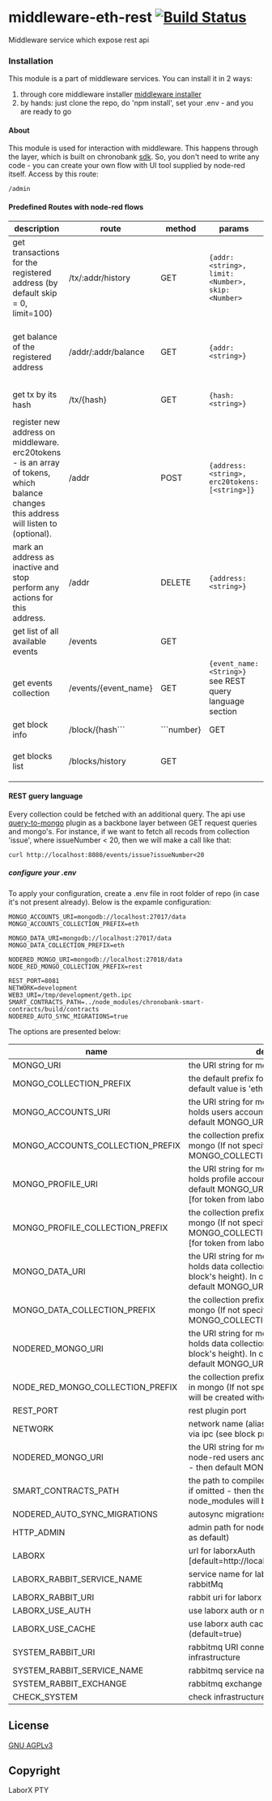 # middleware-eth-rest [![Build Status](https://travis-ci.org/ChronoBank/middleware-eth-rest.svg?branch=master)](https://travis-ci.org/ChronoBank/middleware-eth-rest)

Middleware service which expose rest api

### Installation

This module is a part of middleware services. You can install it in 2 ways:

1) through core middleware installer  [middleware installer](https://www.npmjs.com/package/chronobank-middleware)
2) by hands: just clone the repo, do 'npm install', set your .env - and you are ready to go

#### About
This module is used for interaction with middleware. This happens through the layer, which is built on chronobank [sdk](https://github.com/ChronoBank/middleware-service-sdk).
So, you don't need to write any code - you can create your own flow with UI tool supplied by node-red itself. Access by this route:

```
/admin
````


#### Predefined Routes with node-red flows

| description | route | method | params | output | 
| --------- | ---- | - | ---- | --- | 
| get transactions for the registered address (by default skip = 0, limit=100) | /tx/:addr/history   | GET | ``` {addr: <string>, limit: <Number>, skip: <Number> ```  |```[<Object of tx>]```  [view example](examples/history.md)  
| get balance of the registered address| /addr/:addr/balance  | GET | ``` {addr: <string>} ``` | ``` {balance: <Number>, assets: {assetId: <Number>}} ```  [view example](examples/balance.md) 
| get tx by its hash | /tx/{hash}   | GET | ``` {hash: <string>} ``` | ```<Object of tx>```  [view example](examples/tx.md) 
| register new address on middleware. erc20tokens - is an array of tokens, which balance changes this address will listen to (optional). | /addr   | POST | ``` {address: <string>, erc20tokens: [<string>]} ``` | ``` {code: <Number>, message: <string>} ```  <italic>Example:</italic> ```{code: 1, message: 'ok'} ``` 
| mark an address as inactive and stop perform any actions for this address. | /addr | DELETE | ``` {address: <string>} ``` | ``` {code: <Number>, message: <string>} ```  <italic>Example:</italic> ```{code: 1, message: 'ok'} ```
| get list of all available events | /events | GET | | ``` [<String>] ```  [view example](examples/events.md)
| get events collection | /events/{event_name} | GET | ```{event_name: <String>}``` see REST query language section | ``` [{txObj: <Object>}] ``` [view example](examples/event.md)
| get block info | /block/{hash```|```number} | GET | ```{block: <hash|number>}``` | ``` {blockObj: <Object>} ``` [view example](examples/block.md)
| get blocks list | /blocks/history | GET |  | ``` [{blockObj: <Object>}] ``` [view example](examples/blocks.md)


#### REST guery language

Every collection could be fetched with an additional query. The api use [query-to-mongo](https://www.npmjs.com/package/query-to-mongo) plugin as a backbone layer between GET request queries and mongo's. For instance, if we want to fetch all recods from collection 'issue', where issueNumber < 20, then we will make a call like that:
```
curl http://localhost:8080/events/issue?issueNumber<20
```


##### сonfigure your .env

To apply your configuration, create a .env file in root folder of repo (in case it's not present already).
Below is the expamle configuration:

```
MONGO_ACCOUNTS_URI=mongodb://localhost:27017/data
MONGO_ACCOUNTS_COLLECTION_PREFIX=eth

MONGO_DATA_URI=mongodb://localhost:27017/data
MONGO_DATA_COLLECTION_PREFIX=eth

NODERED_MONGO_URI=mongodb://localhost:27018/data
NODE_RED_MONGO_COLLECTION_PREFIX=rest

REST_PORT=8081
NETWORK=development
WEB3_URI=/tmp/development/geth.ipc
SMART_CONTRACTS_PATH=../node_modules/chronobank-smart-contracts/build/contracts
NODERED_AUTO_SYNC_MIGRATIONS=true
```

The options are presented below:

| name | description|
| ------ | ------ |
| MONGO_URI   | the URI string for mongo connection
| MONGO_COLLECTION_PREFIX   | the default prefix for all mongo collections. The default value is 'eth'
| MONGO_ACCOUNTS_URI   | the URI string for mongo connection, which holds users accounts (if not specified, then default MONGO_URI connection will be used)
| MONGO_ACCOUNTS_COLLECTION_PREFIX   | the collection prefix for accounts collection in mongo (If not specified, then the default MONGO_COLLECTION_PREFIX will be used)
| MONGO_PROFILE_URI   | the URI string for mongo connection, which holds profile accounts (if not specified, then default MONGO_URI connection will be used) [for token from laborx]
| MONGO_PROFILE_COLLECTION_PREFIX   | the collection prefix for profile collection in mongo (If not specified, then the default MONGO_COLLECTION_PREFIX will be used) [for token from laborx]
| MONGO_DATA_URI   | the URI string for mongo connection, which holds data collections (for instance, processed block's height). In case, it's not specified, then default MONGO_URI connection will be used)
| MONGO_DATA_COLLECTION_PREFIX   | the collection prefix for data collections in mongo (If not specified, then the default MONGO_COLLECTION_PREFIX will be used)
| NODERED_MONGO_URI   | the URI string for mongo connection, which holds data collections (for instance, processed block's height). In case, it's not specified, then default MONGO_URI connection will be used)
| NODE_RED_MONGO_COLLECTION_PREFIX   | the collection prefix for node-red collections in mongo (If not specified, then the collections will be created without prefix)
| REST_PORT   | rest plugin port
| NETWORK   | network name (alias)- is used for connecting via ipc (see block processor section)
| NODERED_MONGO_URI   | the URI string for mongo collection for keeping node-red users and flows (optional, if omitted - then default MONGO_URI will be used)
| SMART_CONTRACTS_PATH   | the path to compiled smart contracts (optional, if omitted - then the default dir from node_modules will be used)
| NODERED_AUTO_SYNC_MIGRATIONS   | autosync migrations on start (default = yes)
| HTTP_ADMIN | admin path for nodered or false (if not publish as default)
| LABORX | url for laborxAuth [default=http://localhost:3001/api/v1/security]
| LABORX_RABBIT_SERVICE_NAME | service name for laborx[exchange=events] in rabbitMq 
| LABORX_RABBIT_URI | rabbit uri for laborx [exchange=events]
| LABORX_USE_AUTH | use laborx auth or not (default=true)
| LABORX_USE_CACHE | use laborx auth cache in mongo or not (default=true)
| SYSTEM_RABBIT_URI   | rabbitmq URI connection string for infrastructure
| SYSTEM_RABBIT_SERVICE_NAME   | rabbitmq service name for infrastructure
| SYSTEM_RABBIT_EXCHANGE   | rabbitmq exchange name for infrastructure
| CHECK_SYSTEM | check infrastructure or not (default = true)

License
----
 [GNU AGPLv3](LICENSE)

Copyright
----
LaborX PTY
